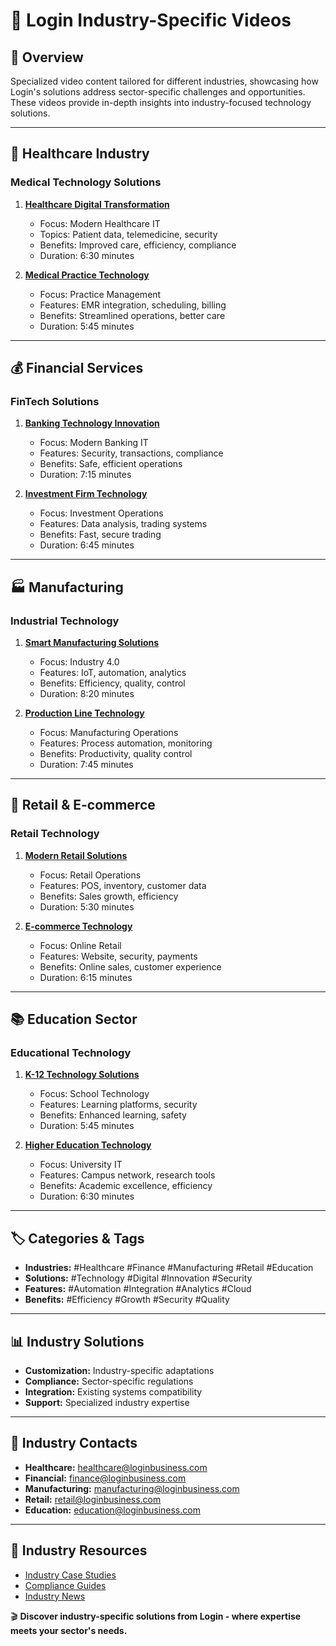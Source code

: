 # 🎥 Login Industry-Specific Videos

## 📌 Overview
Specialized video content tailored for different industries, showcasing how Login's solutions address sector-specific challenges and opportunities. These videos provide in-depth insights into industry-focused technology solutions.

---

## 🏥 Healthcare Industry
### **Medical Technology Solutions**
1. **[Healthcare Digital Transformation](https://www.youtube.com/watch?v=XXXXX)**
   - Focus: Modern Healthcare IT
   - Topics: Patient data, telemedicine, security
   - Benefits: Improved care, efficiency, compliance
   - Duration: 6:30 minutes

2. **[Medical Practice Technology](https://www.youtube.com/watch?v=XXXXX)**
   - Focus: Practice Management
   - Features: EMR integration, scheduling, billing
   - Benefits: Streamlined operations, better care
   - Duration: 5:45 minutes

---

## 💰 Financial Services
### **FinTech Solutions**
1. **[Banking Technology Innovation](https://www.youtube.com/watch?v=XXXXX)**
   - Focus: Modern Banking IT
   - Features: Security, transactions, compliance
   - Benefits: Safe, efficient operations
   - Duration: 7:15 minutes

2. **[Investment Firm Technology](https://www.youtube.com/watch?v=XXXXX)**
   - Focus: Investment Operations
   - Features: Data analysis, trading systems
   - Benefits: Fast, secure trading
   - Duration: 6:45 minutes

---

## 🏭 Manufacturing
### **Industrial Technology**
1. **[Smart Manufacturing Solutions](https://www.youtube.com/watch?v=XXXXX)**
   - Focus: Industry 4.0
   - Features: IoT, automation, analytics
   - Benefits: Efficiency, quality, control
   - Duration: 8:20 minutes

2. **[Production Line Technology](https://www.youtube.com/watch?v=XXXXX)**
   - Focus: Manufacturing Operations
   - Features: Process automation, monitoring
   - Benefits: Productivity, quality control
   - Duration: 7:45 minutes

---

## 🏪 Retail & E-commerce
### **Retail Technology**
1. **[Modern Retail Solutions](https://www.youtube.com/watch?v=XXXXX)**
   - Focus: Retail Operations
   - Features: POS, inventory, customer data
   - Benefits: Sales growth, efficiency
   - Duration: 5:30 minutes

2. **[E-commerce Technology](https://www.youtube.com/watch?v=XXXXX)**
   - Focus: Online Retail
   - Features: Website, security, payments
   - Benefits: Online sales, customer experience
   - Duration: 6:15 minutes

---

## 📚 Education Sector
### **Educational Technology**
1. **[K-12 Technology Solutions](https://www.youtube.com/watch?v=XXXXX)**
   - Focus: School Technology
   - Features: Learning platforms, security
   - Benefits: Enhanced learning, safety
   - Duration: 5:45 minutes

2. **[Higher Education Technology](https://www.youtube.com/watch?v=XXXXX)**
   - Focus: University IT
   - Features: Campus network, research tools
   - Benefits: Academic excellence, efficiency
   - Duration: 6:30 minutes

---

## 🏷️ Categories & Tags
- **Industries:** #Healthcare #Finance #Manufacturing #Retail #Education
- **Solutions:** #Technology #Digital #Innovation #Security
- **Features:** #Automation #Integration #Analytics #Cloud
- **Benefits:** #Efficiency #Growth #Security #Quality

---

## 📊 Industry Solutions
- **Customization:** Industry-specific adaptations
- **Compliance:** Sector-specific regulations
- **Integration:** Existing systems compatibility
- **Support:** Specialized industry expertise

---

## 📱 Industry Contacts
- **Healthcare:** healthcare@loginbusiness.com
- **Financial:** finance@loginbusiness.com
- **Manufacturing:** manufacturing@loginbusiness.com
- **Retail:** retail@loginbusiness.com
- **Education:** education@loginbusiness.com

---

## 🔗 Industry Resources
- [Industry Case Studies](https://loginbusiness.com/industries)
- [Compliance Guides](https://loginbusiness.com/compliance)
- [Industry News](https://loginbusiness.com/news)

🎬 **Discover industry-specific solutions from Login - where expertise meets your sector's needs.** 